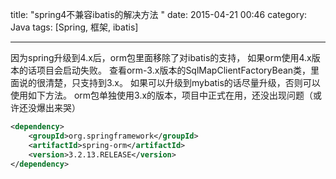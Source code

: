 title: "spring4不兼容ibatis的解决方法 "
date: 2015-04-21 00:46
category: Java
tags: [Spring, 框架, ibatis]

---

因为spring升级到4.x后，orm包里面移除了对ibatis的支持，
如果orm使用4.x版本的话项目会启动失败。
查看orm-3.x版本的SqlMapClientFactoryBean类，里面说的很清楚，只支持到3.x。
如果可以升级到mybatis的话尽量升级，否则可以使用如下方法。
orm包单独使用3.x的版本，项目中正式在用，还没出现问题（或许还没爆出来哭）

```xml
<dependency>
    <groupId>org.springframework</groupId>
    <artifactId>spring-orm</artifactId>
    <version>3.2.13.RELEASE</version>
</dependency>
```